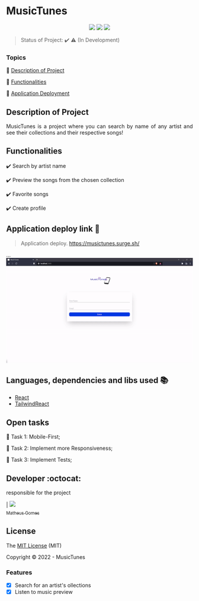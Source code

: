 <h1>MusicTunes</h1> 

<p align="center">
  <img src="https://img.shields.io/static/v1?label=react&message=framework&color=blue&style=for-the-badge&logo=REACT"/>
  <img src="https://img.shields.io/static/v1?label=Surge&message=deploy&color=blue&style=for-the-badge&logo=surge"/>
  <img src="http://img.shields.io/static/v1?label=STATUS&message=EM%20DESENVOLVIMENTO&color=RED&style=for-the-badge"/>
</p>

> Status of Project: :heavy_check_mark: :warning: (In Development)

### Topics 

:small_blue_diamond: [Description of Project](#descripton-of-project)

:small_blue_diamond: [Functionalities](#funcionalities)

:small_blue_diamond: [Application Deployment](#deployment)

## Description of Project 

<p align="justify">
  MusicTunes is a project where you can search by name of any artist and see their collections and their respective songs! 
</p>

## Functionalities

:heavy_check_mark: Search by artist name 

:heavy_check_mark: Preview the songs from the chosen collection 

:heavy_check_mark: Favorite songs  

:heavy_check_mark: Create profile 

## Application deploy link :dash:

> Application deploy. https://musictunes.surge.sh/

... 
<img src="https://github.com/MatheusGomes-del/MusicTunes/blob/main/src/images/ezgif.com-gif-maker.gif" >

## Languages, dependencies and libs used :books:

- [React](https://pt-br.reactjs.org/docs/create-a-new-react-app.html)
- [TailwindReact](https://tailwindcss.com/docs/guides/create-react-app) 

## Open tasks

:memo: Task 1: Mobile-First; 

:memo: Task 2: Implement more Responsiveness;

:memo: Task 3: Implement Tests;

## Developer :octocat:

responsible for the project

| [<img src="https://avatars.githubusercontent.com/u/85370960?v=4" width=115><br><sub>Matheus Gomes</sub>](https://github.com/Diana-ops)

## License 

The [MIT License]() (MIT)

Copyright :copyright: 2022 - MusicTunes

### Features
- [x] Search for an artist's ollections
- [x] Listen to music preview
